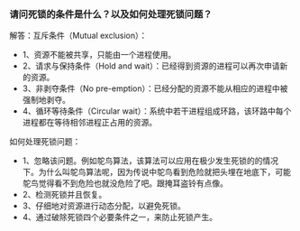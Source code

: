 ### 请问死锁的条件是什么？以及如何处理死锁问题？

解答：互斥条件（Mutual exclusion）：
- 1、资源不能被共享，只能由一个进程使用。
- 2、请求与保持条件（Hold and wait）：已经得到资源的进程可以再次申请新的资源。
- 3、非剥夺条件（No pre-emption）：已经分配的资源不能从相应的进程中被强制地剥夺。
- 4、循环等待条件（Circular wait）：系统中若干进程组成环路，该环路中每个进程都在等待相邻进程正占用的资源。

如何处理死锁问题：
- 1、忽略该问题。例如鸵鸟算法，该算法可以应用在极少发生死锁的的情况下。为什么叫鸵鸟算法呢，因为传说中鸵鸟看到危险就把头埋在地底下，可能鸵鸟觉得看不到危险也就没危险了吧。跟掩耳盗铃有点像。
- 2、检测死锁并且恢复。
- 3、仔细地对资源进行动态分配，以避免死锁。
- 4、通过破除死锁四个必要条件之一，来防止死锁产生。